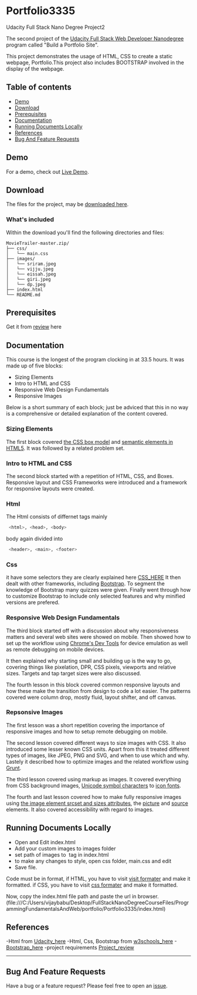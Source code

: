 # Portfolio3335
Udacity Full Stack Nano Degree Project2

The second project of the [Udacity Full Stack Web Developer Nanodegree](https://in.udacity.com/course/full-stack-web-developer-nanodegree--nd004) program called "Build a Portfolio Site".

This project demonstrates the usage of  HTML, CSS to create a static webpage, Portfolio.This project also includes BOOTSTRAP involved in the display of the webpage.

## Table of contents

- [Demo](#demo)
- [Download](#download)
- [Prerequisites](#prerequisites)
- [Documentation](#documentation)
- [Running Documents Locally](#running-documents-locally)
- [References](#references)
- [Bug And Feature Requests](#bug-and-feature-requests)

## Demo

For a demo, check out [Live Demo](http://htmlpreview.github.io/?https://github.com/vijju3335/Portfolio3335/blob/master/index.html).

## Download

The files for the project, may be [downloaded here](https://github.com/vijju3335/Portfolio3335/archive/master.zip).

### What's included

Within the download you'll find the following directories and files:

```
MovieTrailer-master.zip/
├── css/
│   └── main.css
├── images/
│   └── sriram.jpeg
│   └── vijju.jpeg
│   └── eissah.jpeg
│   └── giri.jpeg
│   └── dp.jpeg
├── index.html
└── README.md
```
## Prerequisites

Get it from [review](https://review.udacity.com/#!/rubrics/45/view) here

## Documentation
This course is the longest of the program clocking in at 33.5 hours. It was made up of five blocks:

* Sizing Elements
* Intro to HTML and CSS
* Responsive Web Design Fundamentals
* Responsive Images

Below is a short summary of each block; just be adviced that this in no way is a comprehensive or detailed explanation of the content covered.

### Sizing Elements
The first block covered [the CSS box model](https://developer.mozilla.org/en-US/docs/Web/CSS/CSS_Box_Model/Introduction_to_the_CSS_box_model) and [semantic elements in HTML5](https://developer.mozilla.org/en-US/docs/Web/Guide/HTML/HTML5). It was followed by a related problem set.

### Intro to HTML and CSS
The second block started with a repetition of HTML, CSS, and Boxes. Responsive layout and CSS Frameworks were introduced and a framework for responsive layouts were created.

### Html

The Html consists of differnet tags mainly 
```bash
 <html>, <head>, <body> 
 ```
 body again divided into 
 ```bash
  <header>, <main>, <footer> 
 ```
### Css

it have some selectors they are clearly explained here [CSS_HERE](https://css-tricks.com/almanac/)
It then dealt with other frameworks, including [Bootstrap](http://getbootstrap.com/). To segment the knowledge of Bootstrap many quizzes were given. Finally went through how to customize Bootstrap to include only selected features and why minified versions are prefered.

### Responsive Web Design Fundamentals
The third block started off with a discussion about why responsiveness matters and several web sites were showed on mobile. Then showed how to set up the workflow using [Chrome's Dev Tools](https://developer.chrome.com/devtools) for device emulation as well as remote debugging on mobile devices.

It then explained why starting small and building up is the way to go, covering things like pixelation, DPR, CSS pixels, viewports and relative sizes. Targets and tap target sizes were also discussed.

The fourth lesson in this block covered common responsive layouts and how these make the transition from design to code a lot easier. The patterns covered were column drop, mostly fluid, layout shifter, and off canvas.

### Repsonsive Images
The first lesson was a short repetition covering the importance of responsive images and how to setup remote debugging on mobile.

The second lesson covered different ways to size images with CSS. It also introduced some lesser known CSS units. Apart from this it treated different types of images, like JPEG, PNG and SVG, and when to use which and why. Lastely it described how to optimize images and the related workflow using [Grunt](http://gruntjs.com/).

The third lesson covered using markup as images. It covered everything from CSS background images, [Unicode symbol characters](http://unicode-table.com/en/#control-character) to [icon fonts](https://fonts.google.com/).

The fourth and last lesson covered how to make fully responsive images using [the image element srcset and sizes attributes](https://developer.mozilla.org/en-US/docs/Web/HTML/Element/img), the [picture](https://developer.mozilla.org/en-US/docs/Web/HTML/Element/picture) and [source](https://developer.mozilla.org/en-US/docs/Web/HTML/Element/source) elements. It also covered accessibility with regard to images.

## Running Documents Locally
- Open and Edit index.html
- Add your custom images to images folder
- set path of images to <img> tag in index.html
- to make any changes to style, open css folder, main.css and edit
- Save file.

Code must be in format, 
if HTML, you have to visit [visit formater](https://validator.w3.org/) and make it formatted.
if CSS, you have to visit [css formater](https://jigsaw.w3.org/css-validator/) and make it formatted.

Now, copy the index.html file path and paste the url in browser.(file:///C:/Users/vijaybabu/Desktop/FullStackNanoDegreeCourseFiles/ProgrammingFundamentalsAndWeb/portfolio/Portfolio3335/index.html)

## References 

-Html from [Udacity_here](http://udacity.github.io/frontend-nanodegree-styleguide/) 
-Html, Css, Bootstrap from [w3schools_here](https://www.w3schools.com) 
-[Bootstrap_here](https://getbootstrap.com/docs/4.0/getting-started/introduction/) 
-project requirements [Project_review](https://review.udacity.com/#!/rubrics/45/view)

---

## Bug And Feature Requests
Have a bug or a feature request? Please feel free to open an [issue](https://github.com/vijju3335/MovieTrailer/issues/new).
